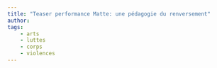 ```yaml
---
title: "Teaser performance Matte: une pédagogie du renversement"
author: 
tags:
    - arts
    - luttes
    - corps
    - violences
---
```

